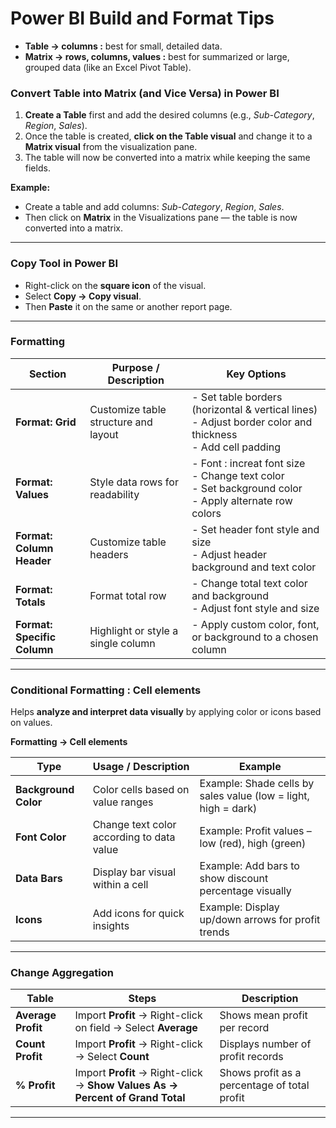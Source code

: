 # **Power BI Build and Format Tips**

- **Table →  columns :**   best for small, detailed data.
- **Matrix →  rows, columns, values :** best for summarized or large, grouped data (like an Excel Pivot Table).


### **Convert Table into Matrix (and Vice Versa) in Power BI** 

1. **Create a Table** first and add the desired columns (e.g., *Sub-Category*, *Region*, *Sales*).  
2. Once the table is created, **click on the Table visual** and change it to a **Matrix visual** from the visualization pane.  
3. The table will now be converted into a matrix while keeping the same fields.  

**Example:**  
- Create a table and add columns: *Sub-Category*, *Region*, *Sales*.  
- Then click on **Matrix** in the Visualizations pane — the table is now converted into a matrix.

---

### **Copy Tool in Power BI**  
- Right-click on the **square icon** of the visual.  
- Select **Copy → Copy visual**.  
- Then **Paste** it on the same or another report page.  

---

### **Formatting**

| **Section**                 | **Purpose / Description**            | **Key Options**                                                                                                    |
| --------------------------- | ------------------------------------ | ------------------------------------------------------------------------------------------------------------------ |
| **Format: Grid**            | Customize table structure and layout | - Set table borders (horizontal & vertical lines) <br> - Adjust border color and thickness <br> - Add cell padding |
| **Format: Values**          | Style data rows for readability      | - Font : increat font size <br> - Change text color <br> - Set background color <br> - Apply alternate row colors                                  |
| **Format: Column Header**   | Customize table headers              | - Set header font style and size <br> - Adjust header background and text color                                    |
| **Format: Totals**          | Format total row                     | - Change total text color and background <br> - Adjust font style and size                                         |
| **Format: Specific Column** | Highlight or style a single column   | - Apply custom color, font, or background to a chosen column                                                       |
---

### **Conditional Formatting : Cell elements**

Helps **analyze and interpret data visually** by applying color or icons based on values.

**Formatting → Cell elements**

| **Type**             | **Usage / Description**                   | **Example**                                                    |
| -------------------- | ----------------------------------------- | -------------------------------------------------------------- |
| **Background Color** | Color cells based on value ranges         | Example: Shade cells by sales value (low = light, high = dark) |
| **Font Color**       | Change text color according to data value | Example: Profit values – low (red), high (green)               |
| **Data Bars**        | Display bar visual within a cell          | Example: Add bars to show discount percentage visually         |
| **Icons**            | Add icons for quick insights              | Example: Display up/down arrows for profit trends              |

---

### **Change Aggregation**

| **Table**          | **Steps**                                                                     | **Description**                              |
| ------------------ | ----------------------------------------------------------------------------- | -------------------------------------------- |
| **Average Profit** | Import **Profit** → Right-click on field → Select **Average**                 | Shows mean profit per record                 |
| **Count Profit**   | Import **Profit** → Right-click → Select **Count**                            | Displays number of profit records            |
| **% Profit**       | Import **Profit** → Right-click → **Show Values As → Percent of Grand Total** | Shows profit as a percentage of total profit |

---


